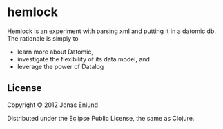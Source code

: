 # hemlock

Hemlock is an experiment with parsing xml and putting it in a datomic
db. The rationale is simply to

* learn more about Datomic,
* investigate the flexibility of its data model, and
* leverage the power of Datalog


## License

Copyright © 2012 Jonas Enlund

Distributed under the Eclipse Public License, the same as Clojure.
